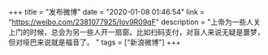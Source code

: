 +++
title = "发布微博"
date = "2020-01-08 01:46:54"
link = "https://weibo.com/2381077925/Iov9R09qF"
description = "上帝为一些人关上门的时候，总会为另一些人开一扇窗。比如扫码支付，对盲人来说无疑是噩梦，但对哑巴来说就是福音了。 "
tags = ["新浪微博"]
+++
